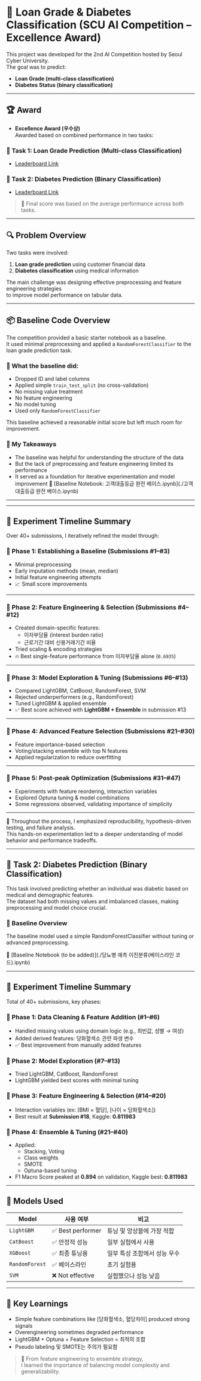 # 🏦 Loan Grade & Diabetes Classification (SCU AI Competition – Excellence Award)

This project was developed for the 2nd AI Competition hosted by Seoul Cyber University.  
The goal was to predict:
- **Loan Grade (multi-class classification)**
- **Diabetes Status (binary classification)**

---

## 🏆 Award
- **Excellence Award (우수상)**  
  Awarded based on combined performance in two tasks:

### 🥇 Task 1: Loan Grade Prediction (Multi-class Classification)
- [Leaderboard Link](https://www.kaggle.com/competitions/2-ai-loan/leaderboard)

### 🥈 Task 2: Diabetes Prediction (Binary Classification)
- [Leaderboard Link](https://www.kaggle.com/competitions/2-ai/leaderboard)

> 🧮 Final score was based on the average performance across both tasks.

---

## 🔍 Problem Overview

Two tasks were involved:
1. **Loan grade prediction** using customer financial data
2. **Diabetes classification** using medical information

The main challenge was designing effective preprocessing and feature engineering strategies  
to improve model performance on tabular data.

---

## 📦 Baseline Code Overview

The competition provided a basic starter notebook as a baseline.  
It used minimal preprocessing and applied a `RandomForestClassifier` to the loan grade prediction task.

### 📄 What the baseline did:
- Dropped ID and label columns
- Applied simple `train_test_split` (no cross-validation)
- No missing value treatment
- No feature engineering
- No model tuning
- Used only `RandomForestClassifier`

This baseline achieved a reasonable initial score but left much room for improvement.

### 🚩 My Takeaways
- The baseline was helpful for understanding the structure of the data
- But the lack of preprocessing and feature engineering limited its performance
- It served as a foundation for iterative experimentation and model improvement
📄 [Baseline Notebook: 고객대출등급 완전 베이스.ipynb](./고객대출등급 완전 베이스.ipynb)

---

---

## 🧪 Experiment Timeline Summary

Over 40+ submissions, I iteratively refined the model through:

### 🔹 Phase 1: Establishing a Baseline (Submissions #1–#3)
- Minimal preprocessing
- Early imputation methods (mean, median)
- Initial feature engineering attempts
- 📈 Small score improvements

---

### 🔹 Phase 2: Feature Engineering & Selection (Submissions #4–#12)
- Created domain-specific features:
  - 이자부담율 (interest burden ratio)
  - 근로기간 대비 신용거래기간 비율
- Tried scaling & encoding strategies
- 🔥 Best single-feature performance from 이자부담율 alone (`0.6935`)

---

### 🔹 Phase 3: Model Exploration & Tuning (Submissions #6–#13)
- Compared LightGBM, CatBoost, RandomForest, SVM
- Rejected underperformers (e.g., RandomForest)
- Tuned LightGBM & applied ensemble
- ✅ Best score achieved with **LightGBM + Ensemble** in submission #13

---

### 🔹 Phase 4: Advanced Feature Selection (Submissions #21–#30)
- Feature importance-based selection
- Voting/stacking ensemble with top N features
- Applied regularization to reduce overfitting

---

### 🔹 Phase 5: Post-peak Optimization (Submissions #31–#47)
- Experiments with feature reordering, interaction variables
- Explored Optuna tuning & model combinations
- Some regressions observed, validating importance of simplicity

---

📌 Throughout the process, I emphasized reproducibility, hypothesis-driven testing, and failure analysis.  
This hands-on experimentation led to a deeper understanding of model behavior and performance tradeoffs.

---

## 🧠 Task 2: Diabetes Prediction (Binary Classification)

This task involved predicting whether an individual was diabetic based on medical and demographic features.  
The dataset had both missing values and imbalanced classes, making preprocessing and model choice crucial.

### 📄 Baseline Overview
The baseline model used a simple RandomForestClassifier without tuning or advanced preprocessing.

📁 [Baseline Notebook (to be added)](./당뇨병 예측 이진분류(베이스라인 코드).ipynb)

---

## 🧪 Experiment Timeline Summary

Total of 40+ submissions, key phases:

### 🔹 Phase 1: Data Cleaning & Feature Addition (#1–#6)
- Handled missing values using domain logic (e.g., 최빈값, 성별 → 여성)
- Added derived features: 당화혈색소 관련 파생 변수
- ✅ Best improvement from manually added features

### 🔹 Phase 2: Model Exploration (#7–#13)
- Tried LightGBM, CatBoost, RandomForest
- LightGBM yielded best scores with minimal tuning

### 🔹 Phase 3: Feature Engineering & Selection (#14–#20)
- Interaction variables (ex: [BMI × 혈당], [나이 × 당화혈색소])
- Best result at **Submission #18**, Kaggle: **0.811983**

### 🔹 Phase 4: Ensemble & Tuning (#21–#40)
- Applied:
  - Stacking, Voting
  - Class weights
  - SMOTE
  - Optuna-based tuning
- F1 Macro Score peaked at **0.894** on validation, Kaggle best: **0.811983**

---

## 🤖 Models Used

| Model | 사용 여부 | 비고 |
|-------|-----------|------|
| `LightGBM` | ✅ Best performer | 튜닝 및 앙상블에 가장 적합 |
| `CatBoost` | ✅ 안정적 성능 | 일부 실험에서 사용 |
| `XGBoost` | ✅ 최종 튜닝용 | 일부 특성 조합에서 성능 우수 |
| `RandomForest` | ✅ 베이스라인 | 초기 실험용 |
| `SVM` | ❌ Not effective | 실험했으나 성능 낮음 |

---

## 🧠 Key Learnings

- Simple feature combinations like [당화혈색소, 혈당차이] produced strong signals
- Overengineering sometimes degraded performance
- LightGBM + Optuna + Feature Selection = 최적의 조합
- Pseudo labeling 및 SMOTE는 주의가 필요함

> 📌 From feature engineering to ensemble strategy,  
> I learned the importance of balancing model complexity and generalizability.





